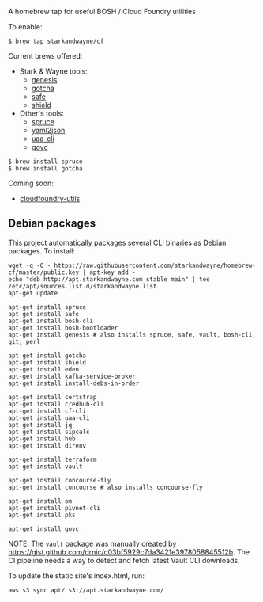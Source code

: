A homebrew tap for useful BOSH / Cloud Foundry utilities

To enable:

```
$ brew tap starkandwayne/cf
```

Current brews offered:

- Stark & Wayne tools:
  - [genesis](https://github.com/starkandwayne/genesis)
  - [gotcha](https://github.com/starkandwayne/gotcha)
  - [safe](https://github.com/starkandwayne/safe)
  - [shield](https://github.com/starkandwayne/shield)
- Other's tools:
  - [spruce](https://github.com/geofffranks/spruce)
  - [yaml2json](https://github.com/bronze1man/go-yaml2json)
  - [uaa-cli](https://github.com/cloudfoundry-incubator/uaa-cli)
  - [govc](https://github.com/vmware/govmomi)

```plain
$ brew install spruce
$ brew install gotcha
```

Coming soon:
- [cloudfoundry-utils](https://github.com/starkandwayne/cloudfoundry-utils)

## Debian packages

This project automatically packages several CLI binaries as Debian packages. To install:

```
wget -q -O - https://raw.githubusercontent.com/starkandwayne/homebrew-cf/master/public.key | apt-key add -
echo "deb http://apt.starkandwayne.com stable main" | tee /etc/apt/sources.list.d/starkandwayne.list
apt-get update

apt-get install spruce
apt-get install safe
apt-get install bosh-cli
apt-get install bosh-bootloader
apt-get install genesis # also installs spruce, safe, vault, bosh-cli, git, perl

apt-get install gotcha
apt-get install shield
apt-get install eden
apt-get install kafka-service-broker
apt-get install install-debs-in-order

apt-get install certstrap
apt-get install credhub-cli
apt-get install cf-cli
apt-get install uaa-cli
apt-get install jq
apt-get install sipcalc
apt-get install hub
apt-get install direnv

apt-get install terraform
apt-get install vault

apt-get install concourse-fly
apt-get install concourse # also installs concourse-fly

apt-get install om
apt-get install pivnet-cli
apt-get install pks

apt-get install govc
```

NOTE: The `vault` package was manually created by https://gist.github.com/drnic/c03bf5929c7da3421e3978058845512b. The CI pipeline needs a way to detect and fetch latest Vault CLI downloads.

To update the static site's index.html, run:

```
aws s3 sync apt/ s3://apt.starkandwayne.com/
```
